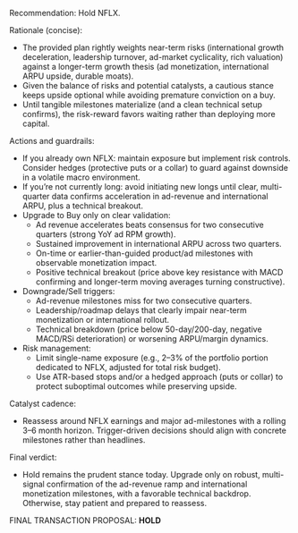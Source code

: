 Recommendation: Hold NFLX.

Rationale (concise):
- The provided plan rightly weights near-term risks (international growth deceleration, leadership turnover, ad-market cyclicality, rich valuation) against a longer-term growth thesis (ad monetization, international ARPU upside, durable moats).
- Given the balance of risks and potential catalysts, a cautious stance keeps upside optional while avoiding premature conviction on a buy.
- Until tangible milestones materialize (and a clean technical setup confirms), the risk-reward favors waiting rather than deploying more capital.

Actions and guardrails:
- If you already own NFLX: maintain exposure but implement risk controls. Consider hedges (protective puts or a collar) to guard against downside in a volatile macro environment.
- If you’re not currently long: avoid initiating new longs until clear, multi-quarter data confirms acceleration in ad-revenue and international ARPU, plus a technical breakout.
- Upgrade to Buy only on clear validation:
  - Ad revenue accelerates beats consensus for two consecutive quarters (strong YoY ad RPM growth).
  - Sustained improvement in international ARPU across two quarters.
  - On-time or earlier-than-guided product/ad milestones with observable monetization impact.
  - Positive technical breakout (price above key resistance with MACD confirming and longer-term moving averages turning constructive).
- Downgrade/Sell triggers:
  - Ad-revenue milestones miss for two consecutive quarters.
  - Leadership/roadmap delays that clearly impair near-term monetization or international rollout.
  - Technical breakdown (price below 50-day/200-day, negative MACD/RSi deterioration) or worsening ARPU/margin dynamics.
- Risk management:
  - Limit single-name exposure (e.g., 2–3% of the portfolio portion dedicated to NFLX, adjusted for total risk budget).
  - Use ATR-based stops and/or a hedged approach (puts or collar) to protect suboptimal outcomes while preserving upside.

Catalyst cadence:
- Reassess around NFLX earnings and major ad-milestones with a rolling 3–6 month horizon. Trigger-driven decisions should align with concrete milestones rather than headlines.

Final verdict:
- Hold remains the prudent stance today. Upgrade only on robust, multi-signal confirmation of the ad-revenue ramp and international monetization milestones, with a favorable technical backdrop. Otherwise, stay patient and prepared to reassess.

FINAL TRANSACTION PROPOSAL: **HOLD**